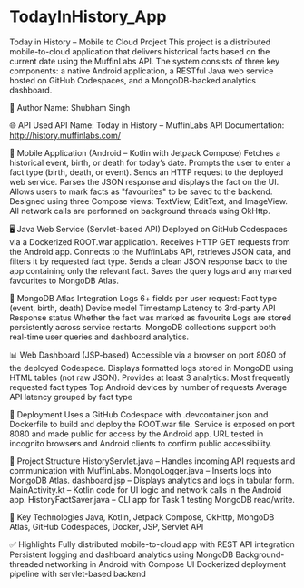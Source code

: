 # TodayInHistory_App
Today in History – Mobile to Cloud Project
This project is a distributed mobile-to-cloud application that delivers historical facts based on the current date using the MuffinLabs API. The system consists of three key components: a native Android application, a RESTful Java web service hosted on GitHub Codespaces, and a MongoDB-backed analytics dashboard.

👤 Author
Name: Shubham Singh

🌐 API Used
API Name: Today in History – MuffinLabs
API Documentation: http://history.muffinlabs.com/

📱 Mobile Application (Android – Kotlin with Jetpack Compose)
Fetches a historical event, birth, or death for today’s date.
Prompts the user to enter a fact type (birth, death, or event).
Sends an HTTP request to the deployed web service.
Parses the JSON response and displays the fact on the UI.
Allows users to mark facts as "favourites" to be saved to the backend.
Designed using three Compose views: TextView, EditText, and ImageView.
All network calls are performed on background threads using OkHttp.

🖥️ Java Web Service (Servlet-based API)
Deployed on GitHub Codespaces via a Dockerized ROOT.war application.
Receives HTTP GET requests from the Android app.
Connects to the MuffinLabs API, retrieves JSON data, and filters it by requested fact type.
Sends a clean JSON response back to the app containing only the relevant fact.
Saves the query logs and any marked favourites to MongoDB Atlas.

🧾 MongoDB Atlas Integration
Logs 6+ fields per user request:
Fact type (event, birth, death)
Device model
Timestamp
Latency to 3rd-party API
Response status
Whether the fact was marked as favourite
Logs are stored persistently across service restarts.
MongoDB collections support both real-time user queries and dashboard analytics.

📊 Web Dashboard (JSP-based)
Accessible via a browser on port 8080 of the deployed Codespace.
Displays formatted logs stored in MongoDB using HTML tables (not raw JSON).
Provides at least 3 analytics:
Most frequently requested fact types
Top Android devices by number of requests
Average API latency grouped by fact type

🐳 Deployment
Uses a GitHub Codespace with .devcontainer.json and Dockerfile to build and deploy the ROOT.war file.
Service is exposed on port 8080 and made public for access by the Android app.
URL tested in incognito browsers and Android clients to confirm public accessibility.

📂 Project Structure
HistoryServlet.java – Handles incoming API requests and communication with MuffinLabs.
MongoLogger.java – Inserts logs into MongoDB Atlas.
dashboard.jsp – Displays analytics and logs in tabular form.
MainActivity.kt – Kotlin code for UI logic and network calls in the Android app.
HistoryFactSaver.java – CLI app for Task 1 testing MongoDB read/write.

🧠 Key Technologies
Java, Kotlin, Jetpack Compose, OkHttp, MongoDB Atlas, GitHub Codespaces, Docker, JSP, Servlet API

✅ Highlights
Fully distributed mobile-to-cloud app with REST API integration
Persistent logging and dashboard analytics using MongoDB
Background-threaded networking in Android with Compose UI
Dockerized deployment pipeline with servlet-based backend

